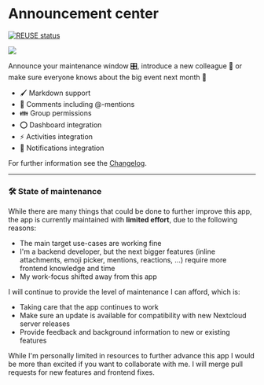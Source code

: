 <!--
  - SPDX-FileCopyrightText: 2016-2024 Nextcloud GmbH and Nextcloud contributors
  - SPDX-FileCopyrightText: 2015 ownCloud, Inc. 
  - SPDX-License-Identifier: AGPL-3.0-or-later
-->
# Announcement center

[![REUSE status](https://api.reuse.software/badge/github.com/nextcloud/announcementcenter)](https://api.reuse.software/info/github.com/nextcloud/announcementcenter)

![](docs/AnnouncementCenterFrontpage.png)

Announce your maintenance window 🎛️, introduce a new colleague 👤 or make sure everyone knows about the big event next month 📅

* 🖌️ Markdown support
* 📑 Comments including @-mentions
* 👪 Group permissions
* ⭕ Dashboard integration
* ⚡ Activities integration
* 🔔 Notifications integration

For further information see the [Changelog](https://github.com/nextcloud/announcementcenter/wiki/Changelog).

---

### 🛠️ State of maintenance

While there are many things that could be done to further improve this app, the app is currently maintained with **limited effort**, due to the following reasons:

* The main target use-cases are working fine
* I'm a backend developer, but the next bigger features (inline attachments, emoji picker, mentions, reactions, …) require more frontend knowledge and time
* My work-focus shifted away from this app

I will continue to provide the level of maintenance I can afford, which is:

* Taking care that the app continues to work
* Make sure an update is available for compatibility with new Nextcloud server releases
* Provide feedback and background information to new or existing features

While I'm personally limited in resources to further advance this app I would be more than excited if you want to collaborate with me. I will merge pull requests for new features and frontend fixes.
